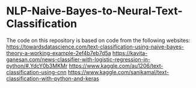 # NLP-Naive-Bayes-to-Neural-Text-Classification

The code on this repository is based on code from the following websites:
https://towardsdatascience.com/text-classification-using-naive-bayes-theory-a-working-example-2ef4b7eb7d5a
https://kavita-ganesan.com/news-classifier-with-logistic-regression-in-python/#.YdcY0b3MKMr
https://www.kaggle.com/au1206/text-classification-using-cnn
https://www.kaggle.com/sanikamal/text-classification-with-python-and-keras
